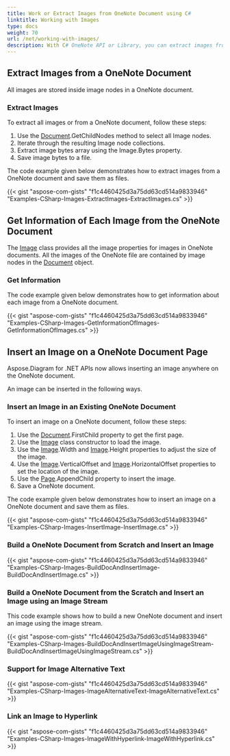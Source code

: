 ```yaml
---
title: Work or Extract Images from OneNote Document using C#
linktitle: Working with Images
type: docs
weight: 70
url: /net/working-with-images/
description: With C# OneNote API or Library, you can extract images from OneNote document, get information of each image, insert an image in existing OneNote document and link an image to hyperlink.
---
```


## **Extract Images from a OneNote Document**
All images are stored inside image nodes in a OneNote document.
### **Extract Images**
To extract all images or from a OneNote document, follow these steps:

1. Use the [Document](https://apireference.aspose.com/note/net/aspose.note/document).GetChildNodes method to select all Image nodes.
1. Iterate through the resulting Image node collections.
1. Extract image bytes array using the Image.Bytes property.
1. Save image bytes to a file.

The code example given below demonstrates how to extract images from a OneNote document and save them as files.

{{< gist "aspose-com-gists" "f1c4460425d3a75dd63cd514a9833946" "Examples-CSharp-Images-ExtractImages-ExtractImages.cs" >}}
## **Get Information of Each Image from the OneNote Document**
The [Image](https://apireference.aspose.com/note/net/aspose.note/image) class provides all the image properties for images in OneNote documents. All the images of the OneNote file are contained by image nodes in the [Document](https://apireference.aspose.com/note/net/aspose.note/document) object.
### **Get Information**
The code example given below demonstrates how to get information about each image from a OneNote document.

{{< gist "aspose-com-gists" "f1c4460425d3a75dd63cd514a9833946" "Examples-CSharp-Images-GetInformationOfImages-GetInformationOfImages.cs" >}}
## **Insert an Image on a OneNote Document Page**
Aspose.Diagram for .NET APIs now allows inserting an image anywhere on the OneNote document.

An image can be inserted in the following ways.
### **Insert an Image in an Existing OneNote Document**
To insert an image on a OneNote document, follow these steps:

1. Use the [Document](https://apireference.aspose.com/note/net/aspose.note/document).FirstChild property to get the first page.
1. Use the [Image](https://apireference.aspose.com/note/net/aspose.note/image) class constructor to load the image.
1. Use the [Image](https://apireference.aspose.com/note/net/aspose.note/image).Width and [Image](https://apireference.aspose.com/note/net/aspose.note/image).Height properties to adjust the size of the image.
1. Use the [Image](https://apireference.aspose.com/note/net/aspose.note/image).VerticalOffset and [Image](https://apireference.aspose.com/note/net/aspose.note/image).HorizontalOffset properties to set the location of the image.
1. Use the [Page](https://apireference.aspose.com/note/net/aspose.note/page).AppendChild property to insert the image.
1. Save a OneNote document.

The code example given below demonstrates how to insert an image on a OneNote document and save them as files.

{{< gist "aspose-com-gists" "f1c4460425d3a75dd63cd514a9833946" "Examples-CSharp-Images-InsertImage-InsertImage.cs" >}}
### **Build a OneNote Document from Scratch and Insert an Image**
{{< gist "aspose-com-gists" "f1c4460425d3a75dd63cd514a9833946" "Examples-CSharp-Images-BuildDocAndInsertImage-BuildDocAndInsertImage.cs" >}}
### **Build a OneNote Document from the Scratch and Insert an Image using an Image Stream**
This code example shows how to build a new OneNote document and insert an image using the image stream.

{{< gist "aspose-com-gists" "f1c4460425d3a75dd63cd514a9833946" "Examples-CSharp-Images-BuildDocAndInsertImageUsingImageStream-BuildDocAndInsertImageUsingImageStream.cs" >}}
### **Support for Image Alternative Text**
{{< gist "aspose-com-gists" "f1c4460425d3a75dd63cd514a9833946" "Examples-CSharp-Images-ImageAlternativeText-ImageAlternativeText.cs" >}}
### **Link an Image to Hyperlink**
{{< gist "aspose-com-gists" "f1c4460425d3a75dd63cd514a9833946" "Examples-CSharp-Images-ImageWithHyperlink-ImageWithHyperlink.cs" >}}
